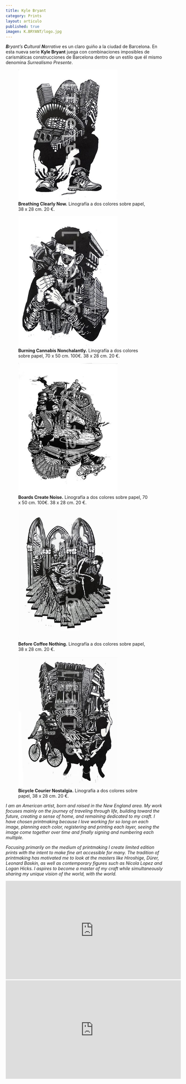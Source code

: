 ```yaml
---
title: Kyle Bryant
category: Prints
layout: articulo
published: true
imagen: K.BRYANT/logo.jpg
---
```

_**B**ryant’s **C**ultural **N**arrative_ es un claro guiño a la ciudad de Barcelona. En esta nueva serie **Kyle Bryant** juega con combinaciones imposibles de carismáticas construcciones de Barcelona dentro de un estilo que él mismo denomina  _Surrealismo Presente_.

<div class="figure-group">
<figure>
	<a href="/images/K.BRYANT/BREATHING.jpg"><img src="/images/K.BRYANT/BREATHING.jpg"></a>
	<figcaption><b>Breathing Clearly Now.</b>
	  Linografía  a dos colores sobre papel, 38 x 28 cm. 20 €.
	</figcaption>
</figure>

<figure>
	<a href="/images/K.BRYANT/BURNING.jpg"><img src="/images/K.BRYANT/BURNING.jpg"></a>
	<figcaption><b>Burning Cannabis Nonchalantly.</b>
	  Linografía  a dos colores sobre papel, 70 x 50 cm. 100€. 38 x 28 cm. 20 €.
	</figcaption>
</figure>

<figure>
	<a href="/images/K.BRYANT/BOARDS.jpg"><img src="/images/K.BRYANT/BOARDS.jpg"></a>
	<figcaption><b>Boards Create Noise.</b>
	  Linografía  a dos colores sobre papel, 70 x 50 cm. 100€. 38 x 28 cm. 20 €.
	</figcaption>
</figure>
</div>

<div class="figure-group">
<figure>
	<a href="/images/K.BRYANT/BEFORE.jpg"><img src="/images/K.BRYANT/BEFORE.jpg"></a>
	<figcaption><b>Before Coffee Nothing.</b>
	  Linografía  a dos colores sobre papel, 38 x 28 cm. 20 €.
	</figcaption>
</figure>

<figure>
	<a href="/images/K.BRYANT/BICYCLE .jpg"><img src="/images/K.BRYANT/BICYCLE.jpg"></a>
	<figcaption><b>Bicycle Courier Nostalgia.</b>
	  Linografía  a dos colores sobre papel, 38 x 28 cm. 20 €.
	</figcaption>
</figure>
</div>

_I am an American artist, born and raised in the New England area. My work focuses mainly on the journey of traveling through life, building toward the future, creating a sense of home, and remaining dedicated to my craft. I have chosen printmaking because I love working for so long on each image, planning each color, registering and printing each layer, seeing the image come together over time and finally signing and numbering each multiple._

_Focusing primarily on the medium of printmaking I create limited edition prints with the intent to make fine art accessible for many. The tradition of printmaking has motivated me to look at the masters like Hiroshige, Dürer, Leonard Baskin, as well as contemporary figures such as Nicola Lopez and Logan Hicks. I aspires to become a master of my craft while simultaneously sharing my unique vision of the world, with the world._

<iframe width="560"height="315" src="https://www.youtube.com/watch?v=8vSiMI72Adg" frameborder="0"></iframe>
<iframe width="560" height="315" src="http://www.youtube.com/watch?v=8vSiMI72Adg" frameborder="0"> </iframe>


